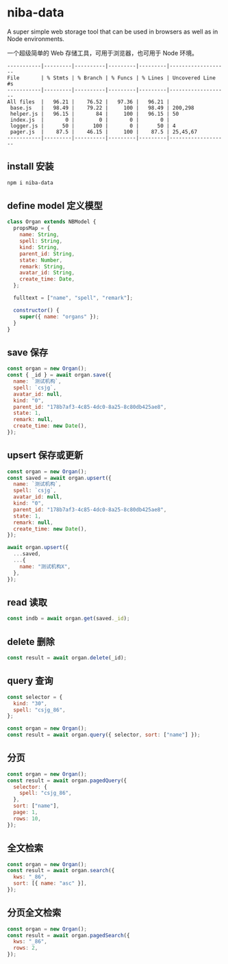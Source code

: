 # niba-data

A super simple web storage tool that can be used in browsers as well as in Node environments.

一个超级简单的 Web 存储工具，可用于浏览器，也可用于 Node 环境。

```
-----------|---------|----------|---------|---------|-------------------
File       | % Stmts | % Branch | % Funcs | % Lines | Uncovered Line #s
-----------|---------|----------|---------|---------|-------------------
All files  |   96.21 |    76.52 |   97.36 |   96.21 |
 base.js   |   98.49 |    79.22 |     100 |   98.49 | 200,298
 helper.js |   96.15 |       84 |     100 |   96.15 | 50
 index.js  |       0 |        0 |       0 |       0 |
 logger.js |      50 |      100 |       0 |      50 | 4
 pager.js  |    87.5 |    46.15 |     100 |    87.5 | 25,45,67
-----------|---------|----------|---------|---------|-------------------
```

## install 安装

```bash
npm i niba-data
```

## define model 定义模型

```javascript
class Organ extends NBModel {
  propsMap = {
    name: String,
    spell: String,
    kind: String,
    parent_id: String,
    state: Number,
    remark: String,
    avatar_id: String,
    create_time: Date,
  };

  fulltext = ["name", "spell", "remark"];

  constructor() {
    super({ name: "organs" });
  }
}
```

## save 保存

```javascript
const organ = new Organ();
const { _id } = await organ.save({
  name: `测试机构`,
  spell: `csjg`,
  avatar_id: null,
  kind: "0",
  parent_id: "178b7af3-4c85-4dc0-8a25-8c80db425ae8",
  state: 1,
  remark: null,
  create_time: new Date(),
});
```

## upsert 保存或更新

```javascript
const organ = new Organ();
const saved = await organ.upsert({
  name: `测试机构`,
  spell: `csjg`,
  avatar_id: null,
  kind: "0",
  parent_id: "178b7af3-4c85-4dc0-8a25-8c80db425ae8",
  state: 1,
  remark: null,
  create_time: new Date(),
});

await organ.upsert({
  ...saved,
  ...{
    name: "测试机构X",
  },
});
```

## read 读取

```javascript
const indb = await organ.get(saved._id);
```

## delete 删除

```javascript
const result = await organ.delete(_id);
```

## query 查询

```javascript
const selector = {
  kind: "30",
  spell: "csjg_86",
};

const organ = new Organ();
const result = await organ.query({ selector, sort: ["name"] });
```

## 分页

```javascript
const organ = new Organ();
const result = await organ.pagedQuery({
  selector: {
    spell: "csjg_86",
  },
  sort: ["name"],
  page: 1,
  rows: 10,
});
```

## 全文检索

```javascript
const organ = new Organ();
const result = await organ.search({
  kws: "_86",
  sort: [{ name: "asc" }],
});
```

## 分页全文检索

```javascript
const organ = new Organ();
const result = await organ.pagedSearch({
  kws: "_86",
  rows: 2,
});
```
